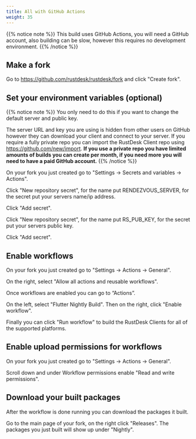 ```yaml
---
title: All with GitHub Actions
weight: 35
---
```


{{% notice note %}}
This build uses GitHub Actions, you will need a GitHub account, also building can be slow, however this requires no development environment.
{{% /notice %}}

## Make a fork

Go to https://github.com/rustdesk/rustdesk/fork and click "Create fork".

## Set your environment variables (optional)

{{% notice note %}}
You only need to do this if you want to change the default server and public key.

The server URL and key you are using is hidden from other users on GitHub however they can download your client and connect to your server. If you require a fully private repo you can import the RustDesk Client repo using https://github.com/new/import. **If you use a private repo you have limited amounts of builds you can create per month, if you need more you will need to have a paid GitHub account.**
{{% /notice %}}

On your fork you just created go to "Settings -> Secrets and variables -> Actions".

Click "New repository secret", for the name put RENDEZVOUS_SERVER, for the secret put your servers name/ip address.

Click "Add secret".

Click "New repository secret", for the name put RS_PUB_KEY, for the secret put your servers public key.

Click "Add secret".

## Enable workflows

On your fork you just created go to "Settings -> Actions -> General".

On the right, select "Allow all actions and reusable workflows".

Once workflows are enabled you can go to “Actions”.

On the left, select "Flutter Nightly Build". Then on the right, click "Enable workflow".

Finally you can click "Run workflow" to build the RustDesk Clients for all of the supported platforms.

## Enable upload permissions for workflows

On your fork you just created go to "Settings -> Actions -> General".

Scroll down and under Workflow permissions enable "Read and write permissions".

## Download your built packages

After the workflow is done running you can download the packages it built.

Go to the main page of your fork, on the right click "Releases". The packages you just built will show up under "Nightly".
